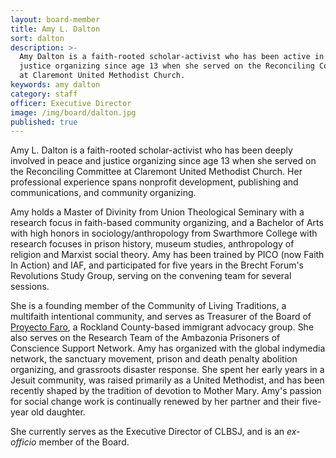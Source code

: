 ```yaml
---
layout: board-member
title: Amy L. Dalton
sort: dalton
description: >-
  Amy Dalton is a faith-rooted scholar-activist who has been active in peace and
  justice organizing since age 13 when she served on the Reconciling Committee
  at Claremont United Methodist Church.
keywords: amy dalton
category: staff
officer: Executive Director
image: /img/board/dalton.jpg
published: true
---
```

Amy L. Dalton is a faith-rooted scholar-activist who has been deeply involved in peace and justice organizing since age 13 when she served on the Reconciling Committee at Claremont United Methodist Church. Her professional experience spans nonprofit development, publishing and communications, and community organizing.

Amy holds a Master of Divinity from Union Theological Seminary with a research focus in faith-based community organizing, and a Bachelor of Arts with high honors in sociology/anthropology from Swarthmore College with research focuses in prison history, museum studies, anthropology of religion and Marxist social theory. Amy has been trained by PICO (now Faith In Action) and IAF, and participated for five years in the Brecht Forum's Revolutions Study Group, serving on the convening team for several sessions.

She is a founding member of the Community of Living Traditions, a multifaith intentional community, and serves as Treasurer of the Board of [Proyecto Faro](https://proyectofarorockland.org/), a Rockland County-based immigrant advocacy group. She also serves on the Research Team of the Ambazonia Prisoners of Conscience Support Network. Amy has organized with the global indymedia network, the sanctuary movement, prison and death penalty abolition organizing, and grassroots disaster response. She spent her early years in a Jesuit community, was raised primarily as a United Methodist, and has been recently shaped by the tradition of devotion to Mother Mary. Amy's passion for social change work is continually renewed by her partner and their five-year old daughter.

She currently serves as the Executive Director of CLBSJ, and is an _ex-officio_ member of the Board.
